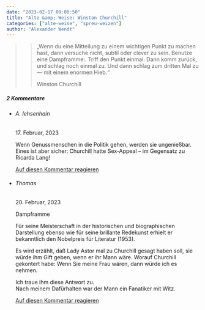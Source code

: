 ```yaml
---
date: "2023-02-17 09:00:50"
title: "Alte &amp; Weise: Winston Churchill"
categories: ["alte-weise", "spreu-weizen"]
author: "Alexander Wendt"
---
```


>> „Wenn du eine Mitteilung zu einem wichtigen Punkt zu machen
>> hast, dann versuche nicht, subtil oder clever zu sein. Benutze eine
>> Dampframme:. Triff den Punkt einmal. Dann komm zurück, und
>> schlag noch einmal zu. Und dann schlag zum dritten Mal zu —
>> mit einem enormen Hieb.“
>> 
>> Winston Churchill

<!--more-->
<h5 class="comments-h">
2 Kommentare </h5>
<ul class="commentlist">
<li class="comment even thread-even depth-1 clearfix" id="li-comment-119272">
<h6 class="author">A. Iehsenhain</h6> <span class="date">17. Februar, 2023</span>



Wenn Genussmenschen in die Politik gehen, werden sie ungenießbar. Eines ist aber sicher: Churchill hatte Sex-Appeal &#8211; im Gegensatz zu Ricarda Lang!

<a rel="nofollow" class="comment-reply-link" href="#comment-119272" data-commentid="119272" data-postid="16812" data-belowelement="comment-119272" data-respondelement="respond" data-replyto="Antworte auf A. Iehsenhain" aria-label="Antworte auf A. Iehsenhain">Auf diesen Kommentar reagieren</a> 


</li>
<li class="comment odd alt thread-odd thread-alt depth-1 clearfix" id="li-comment-119294">
<h6 class="author">Thomas</h6> <span class="date">20. Februar, 2023</span>



Dampframme

Für seine Meisterschaft in der historischen und biographischen Darstellung ebenso wie für seine brillante Redekunst erhielt er bekanntlich den Nobelpreis für Literatur (1953).

Es wird erzählt, daß Lady Astor mal zu Churchill gesagt haben soll, sie würde ihm Gift geben, wenn er ihr Mann wäre. Worauf Churchill gekontert habe: Wenn Sie meine Frau wären, dann würde ich es nehmen. 

Ich traue ihm diese Antwort zu.<br>
Nach meinem Dafürhalten war der Mann ein Fanatiker mit Witz.

<a rel="nofollow" class="comment-reply-link" href="#comment-119294" data-commentid="119294" data-postid="16812" data-belowelement="comment-119294" data-respondelement="respond" data-replyto="Antworte auf Thomas" aria-label="Antworte auf Thomas">Auf diesen Kommentar reagieren</a> 


</li>
</ul>
